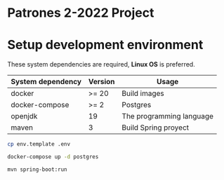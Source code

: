 # Patrones 2-2022 Project

# Setup development environment

These system dependencies are required, **Linux OS** is preferred.

| System dependency | Version | Usage                   |
|-------------------|---------|-------------------------|
| docker            | >= 20   | Build images            |
| docker-compose    | >= 2    | Postgres |
| openjdk           | 19      | The programming language |
| maven             | 3       | Build Spring proyect     |

```bash
cp env.template .env
```

```bash
docker-compose up -d postgres
```

```bash
mvn spring-boot:run
```
